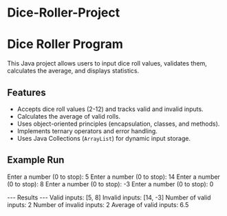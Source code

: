 # Dice-Roller-Project
# Dice Roller Program
This Java project allows users to input dice roll values, validates them, 
calculates the average, and displays statistics.

## Features
- Accepts dice roll values (2-12) and tracks valid and invalid inputs.
- Calculates the average of valid rolls.
- Uses object-oriented principles (encapsulation, classes, and methods).
- Implements ternary operators and error handling.
- Uses Java Collections (`ArrayList`) for dynamic input storage.

## Example Run
Enter a number (0 to stop): 5 Enter a number (0 to stop): 14 Enter a number (0 to stop): 8 Enter a number (0 to stop): -3 Enter a number (0 to stop): 0

--- Results --- Valid inputs: [5, 8] Invalid inputs: [14, -3] Number of valid inputs: 2 Number of invalid inputs: 2 Average of valid inputs: 6.5
